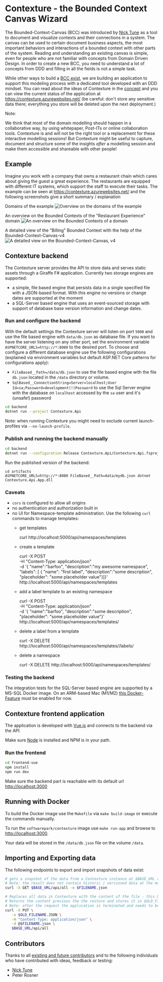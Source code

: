 # Contexture - the Bounded Context Canvas Wizard

The Bounded-Context-Canvas (BCC) was introduced by [Nick Tune](https://medium.com/nick-tune-tech-strategy-blog/bounded-context-canvas-v2-simplifications-and-additions-229ed35f825f) as a tool to document and visualize contexts and their connections in a system.
The canvas can be used to certain document business aspects, the most important behaviors and interactions of a bounded context with other parts of the system.
Reading and understanding an existing canvas is simple, even for people who are not familiar with concepts from Domain Driven Design.
In order to create a new BCC, you need to understand a lot of concepts from DDD and filling in all the fields is not a simple task.

While other ways to build a [BCC exist](https://github.com/ddd-crew/bounded-context-canvas), we are building an application to support this modeling process with a dedicated tool developed with an DDD mindset.
You can read about the ideas of Contexture in the [concept](./concept.md) and you can view the current status of the application at <https://contexture.azurewebsites.net/> (be careful: don't store any sensitive data there; everything you store will be deleted upon the next deployment.)

Note:

We think that most of the domain modelling should happen in a collaborative way, by using whitepaper, Post-ITs or online collaboration tools.
Contexture is and will not be the right tool or a replacement for these interactive modelling sessions!
But Contexture might be useful to capture, document and structure some of the insights *after* a modelling session and make them accessible and shareable with other people!

## Example

Imagine you work with a company that owns a restaurant chain which cares about giving the guest a great experience.
The restaurants are equipped with different IT systems, which support the staff to execute their tasks.
The example can be seen at <https://contexture.azurewebsites.net/> and the following screenshots give a short summary / explanation

Domains of the example
![Overview on the domains of the example](example/DomainsOverview.png)

An overview on the Bounded Contexts of the "Restaurant Experience" domain
![An overview on the Bounded Contexts of a domain](example/DomainOverview.png)

A detailed view of the "Billing" Bounded Context with the help of the Bounded-Context-Canvas-v4
![A detailed view on the Bounded-Context-Canvas, v4](example/CanvasV4Overview.png)

## Contexture backend

The Contexture server provides the API to store data and serves static assets through a Giraffe F# application.
Currently two storage engines are supported:
- a simple, file based engine that persists data in a single specified file with a JSON-based format. 
  With this engine no versions or change dates are supported at the moment  
- a SQL-Server based engine that uses an event-sourced storage with support of database base version information and change dates.

### Run and configure the backend

With the default settings the Contexture server will listen on port `5000` and use the file based engine with  `data/db.json` as database file.
If you want to have the server listening on any other port, set the environment variable `ASPNETCORE_URLS=http://*:8080` to the desired port.
To choose and configure a different database engine use the following configurations (explained via environment variables but default ASP.NET Core patterns for configurations apply):
- `FileBased__Path=/data/db.json` to use the file based engine with the file `db.json` located in the `/data` directory or volume.
- `SqlBased__ConnectionString=Server=localhost;User Id=sa;Password=development(!)Password` to use the Sql Server engine with the database on `localhost` accessed by the `sa` user and it's (unsafe!) password

```bash
cd backend
dotnet run --project Contexture.Api
```
Note: when running Contexture you might need to exclude current launch-profiles via `--no-launch-profile`.

### Publish and running the backend manually

```bash
cd backend
dotnet run --configuration Release Contexture.Api/Contexture.Api.fsproj --output artifacts
```

Run the published version of the backend:
```
cd artifacts
ASPNETCORE_URLS=http://*:8080 FileBased__Path=data/mydb.json dotnet Contexture.Api.App.dll
```

### Caveats

- `cors` is configured to allow all origins
- no authentication and authorization built in
- no UI for Namespace-template administration.
  Use the following `curl` commands to manage templates:
    - get templates

        curl http://localhost:5000/api/namespaces/templates

    - create a template

        curl -X POST \
            -H "Content-Type: application/json" \
            -d '{ "name":"barfoo", "description":"my awesome namespace", "labels": [ { "name": "first label", "description":"some description", "placeholder": "some placeholder value"}]}' \
            http://localhost:5000/api/namespaces/templates

    - add a label template to an existing namespace

        curl -X POST \
            -H "Content-Type: application/json" \
            -d '{ "name":"barfoo", "description":"some description", "placeholder": "some placeholder value"}' \
            http://localhost:5000/api/namespaces/templates/<template-id>

    - delete a label from a template

        curl -X DELETE http://localhost:5000/api/namespaces/templates/<template-id>/labels/<label-id>

    - delete a namespace

        curl -X DELETE http://localhost:5000/api/namespaces/templates/<template-id>

### Testing the backend

The integration tests for the SQL-Server based engine are supported by a MS-SQL Docker image.
On an ARM-based Mac (M1/M2) [this Docker-Feature](https://github.com/microsoft/mssql-docker/issues/668#issuecomment-1412206521) must be enabled for now.

## Contexture frontend application

The application is developed with [Vue.js](https://vuejs.org/) and connects to the backend via the API.

Make sure [Node](https://nodejs.org/en/) is installed and NPM is in your path.

### Run the frontend

```bash
cd frontend-vue
npm install
npm run dev
```

Make sure the backend part is reachable with its default url <http://localhost:3000>

## Running with Docker

To build the Docker image use the `Makefile` via `make build-image` or execute the commands manually.

To run the `softwarepark/contexture` image use `make run-app` and browse to <http://localhost:3000>.

Your data will be stored in the `/data/db.json` file on the volume `/data`.

## Importing and Exporting data

The following endpoints to export and import snapshots of data exist:

```bash
# gets a snapshot of the data from a Contexture instance at $BASE_URL and saves content to $FILENAME.json
# Note: the result does not contain historic / versioned data at the moment
curl -X GET $BASE_URL/api/all -o $FILENAME.json
```

```bash
# Replaces all data in Contexture with the content of the file - this DELETES all existing data!
# Returns the content previous the the restore and stores it in $OLD_FILENAME.json
# Note: after the request the application is terminated and needs to be restarted (by Kubernetes)
curl -X PUT \
   -o $OLD_FILENAME.JSON \
   -H "Content-Type: application/json" \
   -d @$FILENAME.json \
   $BASE_URL/api/all
```

## Contributors

Thanks to all [existing and future contributors](https://github.com/Softwarepark/Contexture/graphs/contributors) and to the following individuals who have contributed with ideas, feedback or testing:

- [Nick Tune](https://github.com/NTCoding)
- Peter Rosner
